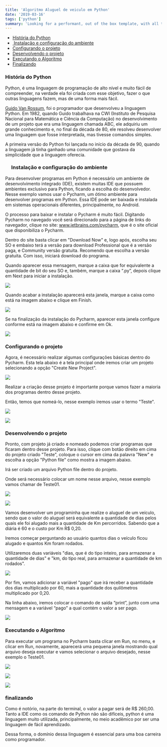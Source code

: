 ```yaml
---
title: 'Algoritmo Aluguel de veiculo em Python'
date: '2019-03-16'
tags: ['python']
summary: 'Looking for a performant, out of the box template, with all the best in web technology to support your blogging needs? Checkout the Tailwind Nextjs Starter Blog template.'
---
```


- [História do Python](#historia)
- [ Instalação e configuração do ambiente](#instalacao)
- [Configurando o projeto](#configurando)
- [Desenvolvendo o projeto](#desenvolvendo)
- [Executando o Algoritmo](#executando)
- [Finalizando](#finalizando)

### História do Python



Python, é uma linguagem de programação de alto nível e muito fácil de compreender, na verdade ela foi criada com esse objetivo, fazer o que outras linguagens fazem, mas de uma forma mais fácil.

[Guido Van Rossum](https://pt.wikipedia.org/wiki/Guido_van_Rossum), foi o programador que desenvolveu a linguagem Python. Em 1982, quando Guido trabalhava na CWI (Instituto de Pesquisa Nacional para Matemática e Ciência da Computação) no desenvolvimento de um projeto que era uma linguagem chamada ABC, ele adquiriu um grande conhecimento e, no final da década de 80, ele resolveu desenvolver uma linguagem que fosse interpretada, mas tivesse comandos simples.

A primeira versão do Python foi lançada no início da década de 90, quando a linguagem já tinha ganhado uma comunidade que gostava da simplicidade que a linguagem oferecia.

###      Instalação e configuração do ambiente



Para desenvolver programas em Python é necessário um ambiente de desenvolvimento integrado (IDE), existem muitas IDE que possuem ambientes exclusivo para Python, ficando a escolha do desenvolvedor. Nesse exemplo vamos usar o Pycharm, um ótimo ambiente para desenvolver programas em Python. Essa IDE pode ser baixada e instalada em sistemas operacionais diferentes, principalmente, no Android.

O processo para baixar e instalar o Pycharm é muito fácil. Digitando Pycharm no navegado você será direcionado para a página de links do navegador, clique no site: www.jetbrains.com/pycharm, que é o site oficial que disponibiliza o Pycharm.

Dentro do site basta clicar em "Download Now" e, logo após, escolha seu SO e embaixo terá a versão para download Professional que é a versão paga, e Community versão gratuita. Recomendo que escolha a versão gratuita. Com isso, iniciará download do programa.

Quando aparecer essa mensagem, marque a caixa que for equivalente a quantidade de bit do seu SO e, também, marque a caixa “.py”, depois clique em Next para iniciar a instalação.

![](http://blog.hubdaweb.com.br/wp-content/uploads/2019/03/imagem-02-566x430.png)

Quando acabar a instalação aparecerá esta janela, marque a caixa como está na imagem abaixo e clique em Finish.

![](http://blog.hubdaweb.com.br/wp-content/uploads/2019/03/imagem-02-566x430.png)

Se na finalização da instalação do Pycharm, aparecer esta janela configure conforme está na imagem abaixo e confirme em Ok.

![](http://blog.hubdaweb.com.br/wp-content/uploads/2019/03/imagem-03-737x430.png)

### Configurando o projeto



Agora, é necessário realizar algumas configurações básicas dentro do Pycharm. Esta tela abaixo é a tela principal onde iremos criar um projeto selecionando a opção "Create New Project".

![](http://blog.hubdaweb.com.br/wp-content/uploads/2019/03/imagem-04-701x430.png)

Realizar a criação desse projeto é importante porque vamos fazer a maioria dos programas dentro desse projeto.

Então, temos que nomeá-lo, nesse exemplo iremos usar o termo "Teste".

![](http://blog.hubdaweb.com.br/wp-content/uploads/2019/03/imagem-05-750x430.png)

![](http://blog.hubdaweb.com.br/wp-content/uploads/2019/03/imagem-06-750x430.png)

### Desenvolvendo o projeto



Pronto, com projeto já criado e nomeado podemos criar programas que ficaram dentro desse projeto. Para isso, clique com botão direito em cima do projeto criado "Teste", coloque o cursor em cima da palavra "New" e escolha a opção "Python file" como mostra a imagem abaixo.

Irá ser criado um arquivo Python file dentro do projeto.

Onde será necessário colocar um nome nesse arquivo, nesse exemplo vamos chamar de Teste01.

![](http://blog.hubdaweb.com.br/wp-content/uploads/2019/03/imagem-07-750x430.png)

![](http://blog.hubdaweb.com.br/wp-content/uploads/2019/03/imagem-08-750x430.png)

Vamos desenvolver um programinha que realize o aluguel de um veículo, sendo que o valor do aluguel será equivalente a quantidade de dias pelos quais ele foi alugado mais a quantidade de Km percorridos. Sabendo que a diária é 60 e o custo por Km R$ 0,20.

Iremos começar perguntando ao usuário quantos dias o veículo ficou alugado e quantos Km foram rodados.

Utilizaremos duas variáveis "dias, que é do tipo inteiro, para armazenar a quantidade de dias" e "km, do tipo real, para armazenar a quantidade de km rodados".

![](http://blog.hubdaweb.com.br/wp-content/uploads/2019/03/imagem-09-750x430.png)

Por fim, vamos adicionar a variável "pago" que irá receber a quantidade dos dias multiplicado por 60, mais a quantidade dos quilômetros multiplicado por 0,20.

Na linha abaixo, iremos colocar o comando de saída “print”, junto com uma mensagem e a variável “pago” a qual contém o valor a ser pago.

![](http://blog.hubdaweb.com.br/wp-content/uploads/2019/03/imagem-10-750x430.png)

### Executando o Algoritmo



Para executar um programa no Pycharm basta clicar em Run, no menu, e clicar em Run, novamente, aparecerá uma pequena janela mostrando qual arquivo deseja executar e vamos selecionar o arquivo desejado, nesse exemplo o Teste01.

![](http://blog.hubdaweb.com.br/wp-content/uploads/2019/03/imagem-11-750x430.png)

![](http://blog.hubdaweb.com.br/wp-content/uploads/2019/03/imagem-12-750x430.png)

![](http://blog.hubdaweb.com.br/wp-content/uploads/2019/03/imagem-13-750x430.png)

### finalizando



Como é notório, na parte do terminal, o valor a pagar será de R$ 260,00. Tanto a IDE como os comando de Python não são difíceis, python é uma linguagem muito utilizada, principalmente, no meio acadêmico por ser uma linguagem de fácil aprendizado.

Dessa forma, o domínio dessa linguagem é essencial para uma boa carreira como programador.
